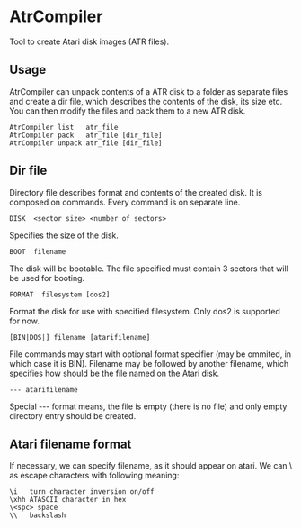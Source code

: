 # AtrCompiler
Tool to create Atari disk images (ATR files).

## Usage

AtrCompiler can unpack contents of a ATR disk to a folder as separate files and create a dir file, which describes the contents of the disk, its size etc.
You can then modify the files and pack them to a new ATR disk.

```
AtrCompiler list   atr_file
AtrCompiler pack   atr_file [dir_file]
AtrCompiler unpack atr_file [dir_file]
```


## Dir file
Directory file describes format and contents of the created disk. It is composed on commands. Every command is on separate line.

```
DISK  <sector size> <number of sectors>
```
Specifies the size of the disk.

```
BOOT  filename
```
The disk will be bootable. The file specified must contain 3 sectors that will be used for booting.

```
FORMAT  filesystem [dos2]
```
Format the disk for use with specified filesystem.
Only dos2 is supported for now.

```
[BIN|DOS|] filename [atarifilename]
```

File commands may start with optional format specifier (may be ommited, in which case it is BIN).
Filename may be followed by another filename, which specifies how should be the file named on the Atari disk.

```
--- atarifilename
```
Special --- format means, the file is empty (there is no file) and only empty directory entry should be created.

## Atari filename format

If necessary, we can specify filename, as it should appear on atari. We can \ as escape characters with following meaning:

```
\i   turn character inversion on/off
\xhh ATASCII character in hex
\<spc> space
\\   backslash
```
